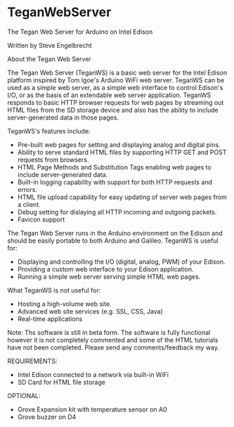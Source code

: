 # TeganWebServer
The Tegan Web Server for Arduino on Intel Edison

Written by Steve Engelbrecht

About the Tegan Web Server 

The Tegan Web Server (TeganWS) is a basic web server for the Intel Edison platform inspired by Tom Igoe's Arduino WiFi web server. TeganWS can be used as a simple web server, as a simple web interface to control Edison's I/O, or as the basis of an extendable web server application. TeganWS responds to basic HTTP browser requests for web pages by streaming out HTML files from the SD storage device and also has the ability to include server-generated data in those pages.

TeganWS's features include: 

* Pre-built web pages for setting and displaying analog and digital pins.
* Ability to serve standard HTML files by supporting HTTP GET and POST requests from browsers.
* HTML Page Methods and Substitution Tags enabling web pages to include server-generated data.
* Built-in logging capability with support for both HTTP requests and errors.
* HTML file upload capability for easy updating of server web pages from a client.
* Debug setting for dislaying all HTTP incoming and outgoing packets.
* Favicon support

The Tegan Web Server runs in the Arduino environment on the Edison and should be easily portable to both Arduino and Galileo. 
TeganWS is useful for:

* Displaying and controlling the I/O (digital, analog, PWM) of your Edison.
* Providing a custom web interface to your Edison application.
* Running a simple web server serving simple HTML web pages.

What TeganWS is not useful for:

* Hosting a high-volume web site.
* Advanced web site services (e.g. SSL, CSS, Java)
* Real-time applications

Note: Ths software is still in beta form. The software is fully functional however it is not completely commented and some of the HTML tutorials have not been completed. Please send any comments/feedback my way.

REQUIREMENTS:
* Intel Edison connected to a network via built-in WiFi
* SD Card for HTML file storage
 
OPTIONAL:
* Grove Expansion kit with temperature sensor on A0
* Grove buzzer on D4
